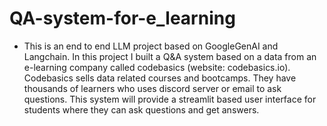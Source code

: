 # QA-system-for-e_learning
 - This is an end to end LLM project based on GoogleGenAI and Langchain. In this project I built a Q&A system based on a data from an e-learning company called codebasics (website: codebasics.io). Codebasics sells data related courses and bootcamps. They have thousands of learners who uses discord server or email to ask questions. This system will provide a streamlit based user interface for students where they can ask questions and get answers.
